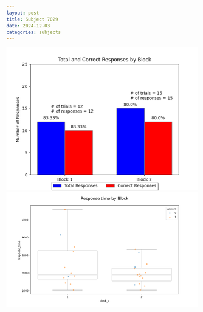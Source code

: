 ```yaml
---
layout: post
title: Subject 7029
date: 2024-12-03
categories: subjects
---
```


![](data/7029/run-18/7029_ATS_responses.png)
![](data/7029/run-18/7029_ATS_rt.png)
